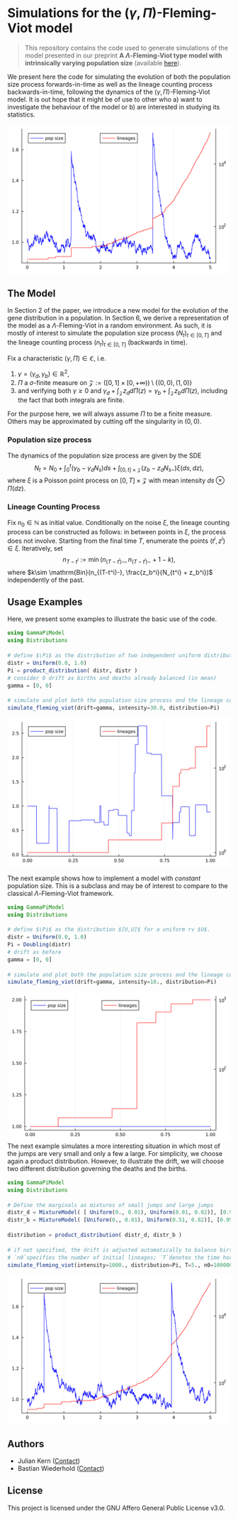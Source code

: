 # Simulations for the $(\gamma, \Pi)$-Fleming-Viot model
> This repository contains the code used to generate simulations of the model presented in our preprint **A $\Lambda$-Fleming-Viot type model with intrinsically varying population size** (available [here](https://arxiv.org/abs/2306.02672)).

We present here the code for simulating the evolution of both the population size process forwards-in-time as well as the lineage counting process backwards-in-time, following the dynamics of the $(\gamma, \Pi)$-Fleming-Viot model. It is out hope that it might be of use to other who a) want to investigate the behaviour of the model or b) are interested in studying its statistics.

![Example of a simulation](media/simulation1.svg)

## The Model
In Section 2 of the paper, we introduce a new model for the evolution of the gene distribution in a population. In Section 6, we derive a representation of the model as a $\Lambda$-Fleming-Viot in a random environment. As such, it is mostly of interest to simulate the population size process $(N_t)_{t\in [0,T]}$ and the lineage counting process $(n_t)_{t\in [0,T]}$ (backwards in time).

Fix a characteristic $(\gamma, \Pi)\in\mathfrak{C}$, i.e.
1. $\gamma = (\gamma_d, \gamma_b)\in \mathbb R^2$,
2. $\Pi$ a $\sigma$-finite measure on $\mathcal Z := \big( [0,1]\times [0,+\infty) \big)\setminus \{(0,0), (1,0)\}$
3. and verifying both $\gamma \geq 0$ and $\gamma_d + \int_{\mathcal Z} z_d d\Pi(z) = \gamma_b + \int_{\mathcal Z} z_b d\Pi(z)$, including the fact that both integrals are finite.

For the purpose here, we will always assume $\Pi$ to be a finite measure. Others may be approximated by cutting off the singularity in $(0,0)$.

### Population size process

The dynamics of the population size process are given by the SDE
$$N_t = N_0 + \int_0^t \Big(\gamma_b - \gamma_d N_s\Big) ds + \int_{[0,t]\times \mathcal Z} \Big( z_b - z_d N_{s-} \Big) \xi(ds, dz),$$
where $\xi$ is a Poisson point process on $[0,T]\times \mathcal Z$ with mean intensity $ds\otimes \Pi(dz)$.

### Lineage Counting Process

Fix $n_0\in\mathbb N$ as initial value. Conditionally on the noise $\xi$, the lineage counting process can be constructed as follows: in between points in $\xi$, the process does not involve. Starting from the final time $T$, enumerate the points $(t^i, z^i)\in \xi$. Iteratively, set $$n_{T-t^i} := \min(n_{(T-t^i)-}, n_{(T-t^i) - } + 1 - k),$$
where $k\sim \mathrm{Bin}(n_{(T-t^i)-}, \frac{z_b^i}{N_{t^i} + z_b^i})$ independently of the past.

## Usage Examples

Here, we present some examples to illustrate the basic use of the code.

```julia
using GammaPiModel
using Distributions

# define $\Pi$ as the distribution of two independent uniform distributions
distr = Uniform(0.0, 1.0)
Pi = product_distribution( distr, distr )
# consider 0 drift as births and deaths already balanced (in mean)
gamma = [0, 0]

# simulate and plot both the population size process and the lineage counting process
simulate_fleming_viot(drift=gamma, intensity=30.0, distribution=Pi)
```
![Example of a Simulation](media/simulation2.svg "Product distribution with large jumps")

The next example shows how to implement a model with _constant_ population size. This is a subclass and may be of interest to compare to the classical $\Lambda$-Fleming-Viot framework.

```julia
using GammaPiModel
using Distributions

# define $\Pi$ as the distribution $[U,U]$ for a uniform rv $U$.
distr = Uniform(0.0, 1.0)
Pi = Doubling(distr)
# drift as before
gamma = [0, 0]

# simulate and plot both the population size process and the lineage counting process
simulate_fleming_viot(drift=gamma, intensity=10., distribution=Pi)
```
![Example of a simulation](media/simulation3.svg "Model with constant population size")
The next example simulates a more interesting situation in which most of the jumps are very small and only a few a large. For simplicity, we choose again a product distribution. However, to illustrate the drift, we will choose two different distribution governing the deaths and the births.

```julia
using GammaPiModel
using Distributions

# Define the marginals as mixtures of small jumps and large jumps
distr_d = MixtureModel( [ Uniform(0., 0.01), Uniform(0.01, 0.02)], [0.99, 0.01] )
distr_b = MixtureModel( [Uniform(0., 0.01), Uniform(0.51, 0.82)], [0.9998, 0.0002] )

distribution = product_distribution( distr_d, distr_b )

# if not specified, the drift is adjusted automatically to balance births and deaths
# `n0`specifies the number of initial lineages; `T`denotes the time horizon
simulate_fleming_viot(intensity=1000., distribution=Pi, T=5., n0=100000)
```
![Model with small and some large birth events](media/simulation4.svg "Model with many small and some large birth events; a drift downwards compensates.")

## Authors
- Julian Kern ([Contact](mailto:kern-Please_Remove_This_Text-@wias-berlin.de))
- Bastian Wiederhold ([Contact](mailtobastian.wiederhold-Please_Remove_This_Text-@wadham.ox.ac.uk))
## License
This project is licensed under the GNU Affero General Public License v3.0.
